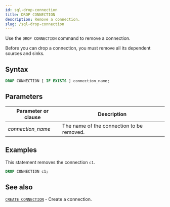 ```yaml
---
id: sql-drop-connection
title: DROP CONNECTION
description: Remove a connection.
slug: /sql-drop-connection
---
```


Use the `DROP CONNECTION` command to remove a connection.

Before you can drop a connection, you must remove all its dependent sources and sinks.

## Syntax

```sql
DROP CONNECTION [ IF EXISTS ] connection_name;
```

## Parameters

|Parameter or clause            | Description           |
|-------------------------------|-----------------------|
|*connection_name*              |The name of the connection to be removed.|

## Examples

This statement removes the connection `c1`.

```sql
DROP CONNECTION c1;
```

## See also

[`CREATE CONNECTION`](sql-create-connection.md) - Create a connection.
